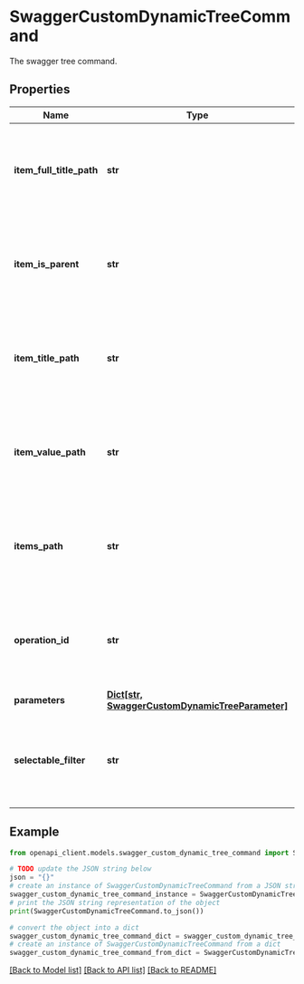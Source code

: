 # SwaggerCustomDynamicTreeCommand

The swagger tree command.

## Properties

Name | Type | Description | Notes
------------ | ------------- | ------------- | -------------
**item_full_title_path** | **str** | The path to an item property which defines the display name of the item. | [optional] 
**item_is_parent** | **str** | The path to an item property which defines the display name of the item. | [optional] 
**item_title_path** | **str** | The path to an item property which defines the display name of the item. | [optional] 
**item_value_path** | **str** | The path to an item property which defines the display name of the item. | [optional] 
**items_path** | **str** | The path to an item property which defines the display name of the item. | [optional] 
**operation_id** | **str** | The path to an item property which defines the display name of the item. | [optional] 
**parameters** | [**Dict[str, SwaggerCustomDynamicTreeParameter]**](SwaggerCustomDynamicTreeParameter.md) |  | [optional] 
**selectable_filter** | **str** | The path to an item property which defines the display name of the item. | [optional] 

## Example

```python
from openapi_client.models.swagger_custom_dynamic_tree_command import SwaggerCustomDynamicTreeCommand

# TODO update the JSON string below
json = "{}"
# create an instance of SwaggerCustomDynamicTreeCommand from a JSON string
swagger_custom_dynamic_tree_command_instance = SwaggerCustomDynamicTreeCommand.from_json(json)
# print the JSON string representation of the object
print(SwaggerCustomDynamicTreeCommand.to_json())

# convert the object into a dict
swagger_custom_dynamic_tree_command_dict = swagger_custom_dynamic_tree_command_instance.to_dict()
# create an instance of SwaggerCustomDynamicTreeCommand from a dict
swagger_custom_dynamic_tree_command_from_dict = SwaggerCustomDynamicTreeCommand.from_dict(swagger_custom_dynamic_tree_command_dict)
```
[[Back to Model list]](../README.md#documentation-for-models) [[Back to API list]](../README.md#documentation-for-api-endpoints) [[Back to README]](../README.md)


